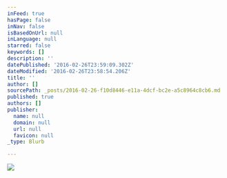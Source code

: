 ```yaml
---
inFeed: true
hasPage: false
inNav: false
isBasedOnUrl: null
inLanguage: null
starred: false
keywords: []
description: ''
datePublished: '2016-02-26T23:59:09.302Z'
dateModified: '2016-02-26T23:58:54.206Z'
title: ''
author: []
sourcePath: _posts/2016-02-26-f10d8446-e11a-4dcf-bc2e-a5c8964c8cb6.md
published: true
authors: []
publisher:
  name: null
  domain: null
  url: null
  favicon: null
_type: Blurb

---
```

![](https://the-grid-user-content.s3-us-west-2.amazonaws.com/7f02dae8-bef9-48ef-a676-99cece3374e0.jpg)